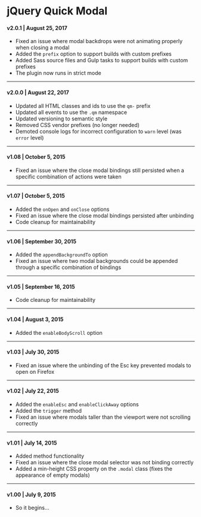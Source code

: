 # jQuery Quick Modal

#### v2.0.1 | August 25, 2017
* Fixed an issue where modal backdrops were not animating properly when closing a modal
* Added the `prefix` option to support builds with custom prefixes
* Added Sass source files and Gulp tasks to support builds with custom prefixes
* The plugin now runs in strict mode

---

#### v2.0.0 | August 22, 2017
* Updated all HTML classes and ids to use the `qm-` prefix
* Updated all events to use the `.qm` namespace
* Updated versioning to semantic style
* Removed CSS vendor prefixes (no longer needed)
* Demoted console logs for incorrect configuration to `warn` level (was `error` level)

---

#### v1.08 | October 5, 2015
* Fixed an issue where the close modal bindings still persisted when a specific combination of actions were taken

---

#### v1.07 | October 5, 2015
* Added the `onOpen` and `onClose` options
* Fixed an issue where the close modal bindings persisted after unbinding
* Code cleanup for maintainability

---

#### v1.06 | September 30, 2015
* Added the `appendBackgroundTo` option
* Fixed an issue where two modal backgrounds could be appended through a specific combination of bindings

---

#### v1.05 | September 16, 2015
* Code cleanup for maintainability

---

#### v1.04 | August 3, 2015
* Added the `enableBodyScroll` option

---

#### v1.03 | July 30, 2015
* Fixed an issue where the unbinding of the Esc key prevented modals to open on Firefox

---

#### v1.02 | July 22, 2015
* Added the `enableEsc` and `enableClickAway` options
* Added the `trigger` method
* Fixed an issue where modals taller than the viewport were not scrolling correctly

---

#### v1.01 | July 14, 2015
* Added method functionality
* Fixed an issue where the close modal selector was not binding correctly
* Added a min-height CSS property on the `.modal` class (fixes the appearance of empty modals)

---

#### v1.00 | July 9, 2015
* So it begins...